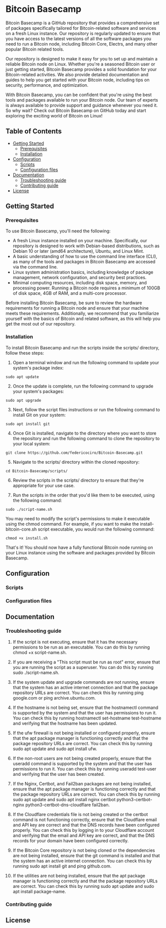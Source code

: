# Bitcoin Basecamp
Bitcoin Basecamp is a GitHub repository that provides a comprehensive set of packages specifically tailored for Bitcoin-related software and services on a fresh Linux instance. Our repository is regularly updated to ensure that you have access to the latest versions of all the software packages you need to run a Bitcoin node, including Bitcoin Core, Electrs, and many other popular Bitcoin related tools.

Our repository is designed to make it easy for you to set up and maintain a reliable Bitcoin node on Linux. Whether you're a seasoned Bitcoin user or just getting started, Bitcoin Basecamp provides a solid foundation for your Bitcoin-related activities. We also provide detailed documentation and guides to help you get started with your Bitcoin node, including tips on security, performance, and optimization.

With Bitcoin Basecamp, you can be confident that you're using the best tools and packages available to run your Bitcoin node. Our team of experts is always available to provide support and guidance whenever you need it. So why wait? Check out Bitcoin Basecamp on GitHub today and start exploring the exciting world of Bitcoin on Linux!

## Table of Contents
- [Getting Started](#getting-started)
  - [Prerequisites](#prerequisites)
  - [Installation](#installation)
- [Configuration](#configuration)
  - [Scripts](#scripts)
  - [Configuration files](#configuration-files)
- [Documentation](#documentation)
  - [Troubleshooting guide](#troubleshooting-guide)
  - [Contributing guide](#contributing-guide)
- [License](#license)

## Getting Started
### Prerequisites
To use Bitcoin Basecamp, you'll need the following:

- A fresh Linux instance installed on your machine. Specifically, our repository is designed to work with Debian-based distributions, such as Debian 10 or later (amd64 architecture), Ubuntu, and Linux Mint.
- A basic understanding of how to use the command line interface (CLI), as many of the tools and packages in Bitcoin Basecamp are accessed via the command line.
- Linux system administration basics, including knowledge of package management, network configuration, and security best practices.
- Minimal computing resources, including disk space, memory, and processing power. Running a Bitcoin node requires a minimum of 100GB of disk space, 4GB of RAM, and a multi-core processor.

Before installing Bitcoin Basecamp, be sure to review the hardware requirements for running a Bitcoin node and ensure that your machine meets these requirements. Additionally, we recommend that you familiarize yourself with the basics of Bitcoin and related software, as this will help you get the most out of our repository.

### Installation
To install Bitcoin Basecamp and run the scripts inside the scripts/ directory, follow these steps:

1. Open a terminal window and run the following command to update your system's package index:

```sudo apt update```

2. Once the update is complete, run the following command to upgrade your system's packages:

```sudo apt upgrade```

3. Next, follow the script files instructions or run the following command to install Git on your system:

```sudo apt install git```

4. Once Git is installed, navigate to the directory where you want to store the repository and run the following command to clone the repository to your local system:

```git clone https://github.com/federicociro/Bitcoin-Basecamp.git```

5. Navigate to the scripts/ directory within the cloned repository:

```cd Bitcoin-Basecamp/scripts/```

6. Review the scripts in the scripts/ directory to ensure that they're appropriate for your use case.

7. Run the scripts in the order that you'd like them to be executed, using the following command:

```sudo ./script-name.sh```

You may need to modify the script's permissions to make it executable using the chmod command. For example, if you want to make the install-bitcoin-core.sh script executable, you would run the following command:

```chmod +x install.sh```

That's it! You should now have a fully functional Bitcoin node running on your Linux instance using the software and packages provided by Bitcoin Basecamp.

## Configuration
### Scripts

### Configuration files

## Documentation

### Troubleshooting guide
1. If the script is not executing, ensure that it has the necessary permissions to be run as an executable. You can do this by running chmod +x script-name.sh.

2. If you are receiving a "This script must be run as root" error, ensure that you are running the script as a superuser. You can do this by running sudo ./script-name.sh.

3. If the system update and upgrade commands are not running, ensure that the system has an active internet connection and that the package repository URLs are correct. You can check this by running ping google.com or ping archive.ubuntu.com.

4. If the hostname is not being set, ensure that the hostnamectl command is supported by the system and that the user has permissions to run it. You can check this by running hostnamectl set-hostname test-hostname and verifying that the hostname has been updated.

5. If the ufw firewall is not being installed or configured properly, ensure that the apt package manager is functioning correctly and that the package repository URLs are correct. You can check this by running sudo apt update and sudo apt install ufw.

6. If the non-root users are not being created properly, ensure that the useradd command is supported by the system and that the user has permissions to run it. You can check this by running useradd test-user and verifying that the user has been created.

7. If the Nginx, Certbot, and Fail2ban packages are not being installed, ensure that the apt package manager is functioning correctly and that the package repository URLs are correct. You can check this by running sudo apt update and sudo apt install nginx certbot python3-certbot-nginx python3-certbot-dns-cloudflare fail2ban.

8. If the Cloudflare credentials file is not being created or the certbot command is not functioning correctly, ensure that the Cloudflare email and API key are correct and that the DNS records have been configured properly. You can check this by logging in to your Cloudflare account and verifying that the email and API key are correct, and that the DNS records for your domain have been configured correctly.

9. If the Bitcoin Core repository is not being cloned or the dependencies are not being installed, ensure that the git command is installed and that the system has an active internet connection. You can check this by running sudo apt install git and ping github.com.

10. If the utilities are not being installed, ensure that the apt package manager is functioning correctly and that the package repository URLs are correct. You can check this by running sudo apt update and sudo apt install package-name.

### Contributing guide


## License

